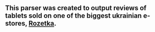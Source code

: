 ## This parser was created to output reviews of tablets sold on one of the biggest ukrainian e-stores, [Rozetka](https://rozetka.com.ua/tablets/c130309/filter/). 
